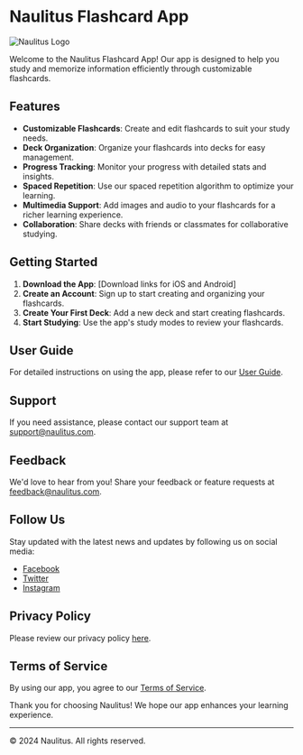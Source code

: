 # Naulitus Flashcard App

![Naulitus Logo](https://svgshare.com/s/19Qj) 

Welcome to the Naulitus Flashcard App! Our app is designed to help you study and memorize information efficiently through customizable flashcards.

## Features

- **Customizable Flashcards**: Create and edit flashcards to suit your study needs.
- **Deck Organization**: Organize your flashcards into decks for easy management.
- **Progress Tracking**: Monitor your progress with detailed stats and insights.
- **Spaced Repetition**: Use our spaced repetition algorithm to optimize your learning.
- **Multimedia Support**: Add images and audio to your flashcards for a richer learning experience.
- **Collaboration**: Share decks with friends or classmates for collaborative studying.

## Getting Started

1. **Download the App**: [Download links for iOS and Android]
2. **Create an Account**: Sign up to start creating and organizing your flashcards.
3. **Create Your First Deck**: Add a new deck and start creating flashcards.
4. **Start Studying**: Use the app's study modes to review your flashcards.

## User Guide

For detailed instructions on using the app, please refer to our [User Guide](link/to/user_guide.md).

## Support

If you need assistance, please contact our support team at [support@naulitus.com](mailto:support@naulitus.com).

## Feedback

We'd love to hear from you! Share your feedback or feature requests at [feedback@naulitus.com](mailto:feedback@naulitus.com).

## Follow Us

Stay updated with the latest news and updates by following us on social media:

- [Facebook](https://facebook.com/naulitus)
- [Twitter](https://twitter.com/naulitus)
- [Instagram](https://instagram.com/naulitus)

## Privacy Policy

Please review our privacy policy [here](link/to/privacy_policy.md).

## Terms of Service

By using our app, you agree to our [Terms of Service](link/to/terms_of_service.md).

Thank you for choosing Naulitus! We hope our app enhances your learning experience.

---

© 2024 Naulitus. All rights reserved.
